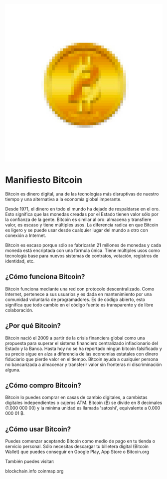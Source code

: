 ![Bitcoin Logo](/bitcoin.png)

# Manifiesto Bitcoin

Bitcoin es dinero digital, una de las tecnologías más disruptivas de nuestro tiempo y una alternativa a la economía global imperante.

Desde 1971, el dinero en todo el mundo ha dejado de respaldarse en el oro. Esto significa que las monedas creadas por el Estado tienen valor sólo por la confianza de la gente. Bitcoin es similar al oro: almacena y transfiere valor, es escaso y tiene múltiples usos. La diferencia radica en que Bitcoin es ligero y se puede usar desde cualquier lugar del mundo a otro con conexión a Internet.

Bitcoin es escaso porque sólo se fabricarán 21 millones de monedas y cada moneda está encriptada con una fórmula única. Tiene múltiples usos como tecnología base para nuevos sistemas de contratos, votación, registros de identidad, etc.

## ¿Cómo funciona Bitcoin?
Bitcoin funciona mediante una red con protocolo descentralizado. Como Internet, pertenece a sus usuarios y es dada en mantenimiento por una comunidad voluntaria de programadores. Es de código abierto, esto significa que todo cambio en el código fuente es transparente y de libre colaboración.

## ¿Por qué Bitcoin?
Bitcoin nació el 2009 a partir de la crisis financiera global como una propuesta para superar el sistema financiero centralizado inflacionario del Estado y la Banca. Hasta hoy no se ha reportado ningún bitcoin falsificado y su precio sigue en alza a diferencia de las economías estatales con dinero fiduciario que pierde valor en el tiempo. Bitcoin ayuda a cualquier persona no bancarizada a almacenar y transferir valor sin fronteras ni discriminación alguna.

## ¿Cómo compro Bitcoin?
Bitcoin lo puedes comprar en casas de cambio digitales, a cambistas digitales independientes o cajeros ATM. Bitcoin (₿) se divide en 8 decimales (1.000 000 00) y la mínima unidad es llamada 'satoshi', equivalente a 0.000 000 01 ₿.

## ¿Cómo usar Bitcoin?
Puedes comenzar aceptando Bitcoin como medio de pago en tu tienda o servicio personal. Sólo necesitas descargar tu billetera digital (Bitcoin Wallet) que puedes conseguir en Google Play, App Store o Bitcoin.org

También puedes visitar:

blockchain.info
coinmap.org




